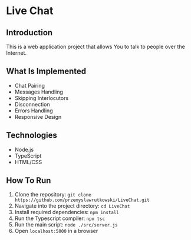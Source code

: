 # Live Chat

## Introduction

This is a web application project that allows You to talk to people over the Internet.

## What Is Implemented

* Chat Pairing
* Messages Handling
* Skipping Interlocutors
* Disconnection
* Errors Handling
* Responsive Design

## Technologies

* Node.js
* TypeScript
* HTML/CSS

## How To Run

1. Clone the repository: `git clone https://github.com/przemyslawrutkowski/LiveChat.git`
2. Navigate into the project directory: `cd LiveChat`
3. Install required dependencies: `npm install`
4. Run the Typescript compiler: `npx tsc`
5. Run the main script: `node ./src/server.js`
6. Open `localhost:5000` in a browser
